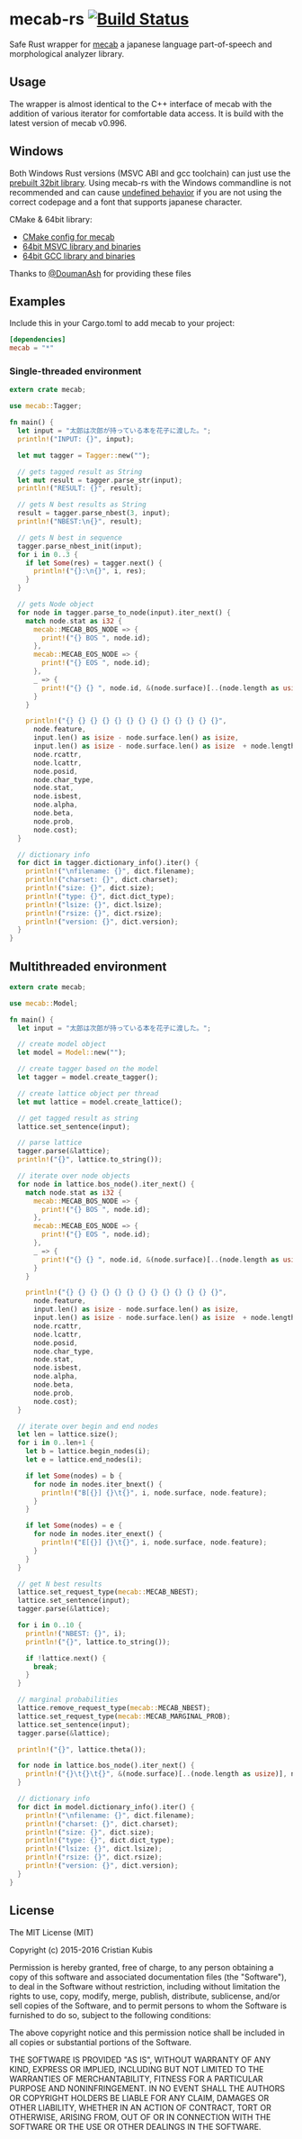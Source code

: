 # mecab-rs [![Build Status](https://travis-ci.org/tsurai/mecab-rs.svg?branch=master)](https://travis-ci.org/tsurai/mecab-rs)

Safe Rust wrapper for [mecab](https://taku910.github.io/mecab/) a japanese language part-of-speech and morphological analyzer library.

## Usage

The wrapper is almost identical to the C++ interface of mecab with the addition of various iterator for comfortable data access. It is build with the latest version of mecab v0.996.

## Windows

Both Windows Rust versions (MSVC ABI and gcc toolchain) can just use the [prebuilt 32bit library](https://mecab.googlecode.com/svn/trunk/mecab/doc/index.html#download).
Using mecab-rs with the Windows commandline is not recommended and can cause [undefined behavior](https://github.com/tsurai/mecab-rs/issues/3#issuecomment-182297235) if you are not using the correct codepage and a font that supports japanese character.

CMake & 64bit library:
* [CMake config for mecab](https://drive.google.com/file/d/0B7w3ZGc8CTgqRVo0Snp2ZzBTNkk/view?usp=sharing)
* [64bit MSVC library and binaries](https://drive.google.com/file/d/0B7w3ZGc8CTgqSmtrM2JCd3VXaVk/view?usp=sharing)
* [64bit GCC library and binaries](https://drive.google.com/file/d/0B7w3ZGc8CTgqUjJweENpa2dvcG8/view?usp=sharing)

Thanks to [@DoumanAsh](https://github.com/DoumanAsh) for providing these files

## Examples

Include this in your Cargo.toml to add mecab to your project:
```toml
[dependencies]
mecab = "*"
```
### Single-threaded environment

```Rust
extern crate mecab;

use mecab::Tagger;

fn main() {
  let input = "太郎は次郎が持っている本を花子に渡した。";
  println!("INPUT: {}", input);

  let mut tagger = Tagger::new("");

  // gets tagged result as String
  let mut result = tagger.parse_str(input);
  println!("RESULT: {}", result);

  // gets N best results as String
  result = tagger.parse_nbest(3, input);
  println!("NBEST:\n{}", result);

  // gets N best in sequence
  tagger.parse_nbest_init(input);
  for i in 0..3 {
    if let Some(res) = tagger.next() {
      println!("{}:\n{}", i, res);
    }
  }

  // gets Node object
  for node in tagger.parse_to_node(input).iter_next() {
    match node.stat as i32 {
      mecab::MECAB_BOS_NODE => {
        print!("{} BOS ", node.id);
      },
      mecab::MECAB_EOS_NODE => {
        print!("{} EOS ", node.id);
      },
      _ => {
        print!("{} {} ", node.id, &(node.surface)[..(node.length as usize)]);
      }
    }

    println!("{} {} {} {} {} {} {} {} {} {} {} {} {}",
      node.feature,
      input.len() as isize - node.surface.len() as isize,
      input.len() as isize - node.surface.len() as isize  + node.length as isize,
      node.rcattr,
      node.lcattr,
      node.posid,
      node.char_type,
      node.stat,
      node.isbest,
      node.alpha,
      node.beta,
      node.prob,
      node.cost);
  }

  // dictionary info
  for dict in tagger.dictionary_info().iter() {
    println!("\nfilename: {}", dict.filename);
    println!("charset: {}", dict.charset);
    println!("size: {}", dict.size);
    println!("type: {}", dict.dict_type);
    println!("lsize: {}", dict.lsize);
    println!("rsize: {}", dict.rsize);
    println!("version: {}", dict.version);
  }
}
```
## Multithreaded environment

```Rust
extern crate mecab;

use mecab::Model;

fn main() {
  let input = "太郎は次郎が持っている本を花子に渡した。";

  // create model object
  let model = Model::new("");

  // create tagger based on the model
  let tagger = model.create_tagger();

  // create lattice object per thread
  let mut lattice = model.create_lattice();

  // get tagged result as string
  lattice.set_sentence(input);

  // parse lattice
  tagger.parse(&lattice);
  println!("{}", lattice.to_string());

  // iterate over node objects
  for node in lattice.bos_node().iter_next() {
    match node.stat as i32 {
      mecab::MECAB_BOS_NODE => {
        print!("{} BOS ", node.id);
      },
      mecab::MECAB_EOS_NODE => {
        print!("{} EOS ", node.id);
      },
      _ => {
        print!("{} {} ", node.id, &(node.surface)[..(node.length as usize)]);
      }
    }

    println!("{} {} {} {} {} {} {} {} {} {} {} {} {}",
      node.feature,
      input.len() as isize - node.surface.len() as isize,
      input.len() as isize - node.surface.len() as isize  + node.length as isize,
      node.rcattr,
      node.lcattr,
      node.posid,
      node.char_type,
      node.stat,
      node.isbest,
      node.alpha,
      node.beta,
      node.prob,
      node.cost);
  }

  // iterate over begin and end nodes
  let len = lattice.size();
  for i in 0..len+1 {
    let b = lattice.begin_nodes(i);
    let e = lattice.end_nodes(i);

    if let Some(nodes) = b {
      for node in nodes.iter_bnext() {
        println!("B[{}] {}\t{}", i, node.surface, node.feature);
      }
    }

    if let Some(nodes) = e {
      for node in nodes.iter_enext() {
        println!("E[{}] {}\t{}", i, node.surface, node.feature);
      }
    }
  }

  // get N best results
  lattice.set_request_type(mecab::MECAB_NBEST);
  lattice.set_sentence(input);
  tagger.parse(&lattice);

  for i in 0..10 {
    println!("NBEST: {}", i);
    println!("{}", lattice.to_string());

    if !lattice.next() {
      break;
    }
  }

  // marginal probabilities
  lattice.remove_request_type(mecab::MECAB_NBEST);
  lattice.set_request_type(mecab::MECAB_MARGINAL_PROB);
  lattice.set_sentence(input);
  tagger.parse(&lattice);

  println!("{}", lattice.theta());

  for node in lattice.bos_node().iter_next() {
    println!("{}\t{}\t{}", &(node.surface)[..(node.length as usize)], node.feature, node.prob);
  }

  // dictionary info
  for dict in model.dictionary_info().iter() {
    println!("\nfilename: {}", dict.filename);
    println!("charset: {}", dict.charset);
    println!("size: {}", dict.size);
    println!("type: {}", dict.dict_type);
    println!("lsize: {}", dict.lsize);
    println!("rsize: {}", dict.rsize);
    println!("version: {}", dict.version);
  }
}
```

## License

The MIT License (MIT)

Copyright (c) 2015-2016 Cristian Kubis

Permission is hereby granted, free of charge, to any person obtaining a copy
of this software and associated documentation files (the "Software"), to deal
in the Software without restriction, including without limitation the rights
to use, copy, modify, merge, publish, distribute, sublicense, and/or sell
copies of the Software, and to permit persons to whom the Software is
furnished to do so, subject to the following conditions:

The above copyright notice and this permission notice shall be included in all
copies or substantial portions of the Software.

THE SOFTWARE IS PROVIDED "AS IS", WITHOUT WARRANTY OF ANY KIND, EXPRESS OR
IMPLIED, INCLUDING BUT NOT LIMITED TO THE WARRANTIES OF MERCHANTABILITY,
FITNESS FOR A PARTICULAR PURPOSE AND NONINFRINGEMENT. IN NO EVENT SHALL THE
AUTHORS OR COPYRIGHT HOLDERS BE LIABLE FOR ANY CLAIM, DAMAGES OR OTHER
LIABILITY, WHETHER IN AN ACTION OF CONTRACT, TORT OR OTHERWISE, ARISING FROM,
OUT OF OR IN CONNECTION WITH THE SOFTWARE OR THE USE OR OTHER DEALINGS IN THE
SOFTWARE.
